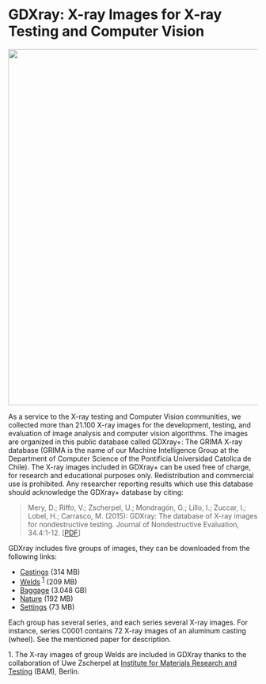 # GDXray: X-ray Images for X-ray Testing and Computer Vision

<img src="https://domingomery.ing.puc.cl/wp-content/uploads/2020/03/Screen-Shot-2020-03-09-at-3.20.43-pm-768x627.png" style="width: 720px">

As a service to the X-ray testing and Computer Vision communities, we collected more than 21.100 X-ray images for the development, testing, and evaluation of image analysis and computer vision algorithms. The images are organized in this public database called GDXray+: The GRIMA X-ray database (GRIMA is the name of our Machine Intelligence Group at the Department of Computer Science of the Pontificia Universidad Catolica de Chile). The X-ray images included in GDXray+ can be used free of charge, for research and educational purposes only. Redistribution and commercial use is prohibited. Any researcher reporting results which use this database should acknowledge the GDXray+ database by citing:

> Mery, D.; Riffo, V.; Zscherpel, U.; Mondragón, G.; Lillo, I.; Zuccar, I.; Lobel, H.; Carrasco, M. (2015): GDXray: The database of X-ray images for nondestructive testing. Journal of Nondestructive Evaluation, 34.4:1-12. [[PDF](http://dmery.sitios.ing.uc.cl/Prints/ISI-Journals/2015-JNDE-GDXray.pdf)]

GDXray includes five groups of images, they can be downloaded from the following links:

- [Castings](http://dmery.sitios.ing.uc.cl/images/GDXray/Castings.zip) (314 MB)
- [Welds](http://dmery.sitios.ing.uc.cl/images/GDXray/Welds.zip) <sup>[1](#footnote-1)</sup> (209 MB) 
- [Baggage](http://dmery.sitios.ing.uc.cl/images/GDXray/Baggages.zip) (3.048 GB)
- [Nature](http://dmery.sitios.ing.uc.cl/images/GDXray/Nature.zip) (192 MB)
- [Settings](http://dmery.sitios.ing.uc.cl/images/GDXray/Settings.zip) (73 MB)

Each group has several series, and each series several X-ray images. For instance, series C0001 contains 72 X-ray images of an aluminum casting (wheel). See the mentioned paper for description.

<a name="footnote-1">1</a>. The X-ray images of group Welds are included in GDXray thanks to the collaboration of Uwe Zscherpel at [Institute for Materials Research and Testing](http://dir.bam.de/dir.html) (BAM), Berlin.
